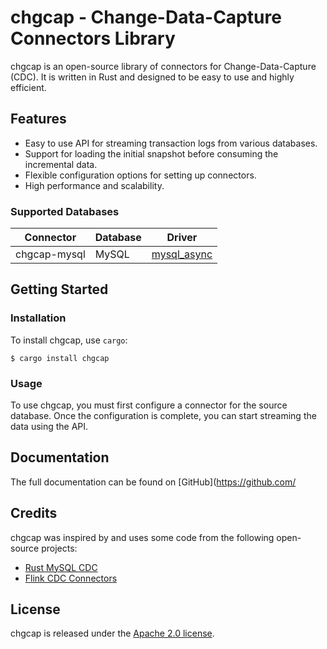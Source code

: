 
# chgcap - Change-Data-Capture Connectors Library

chgcap is an open-source library of connectors for Change-Data-Capture (CDC). It is written in Rust and designed to be easy to use and highly efficient.

## Features

- Easy to use API for streaming transaction logs from various databases.
- Support for loading the initial snapshot before consuming the incremental data.
- Flexible configuration options for setting up connectors.
- High performance and scalability.

### Supported Databases

| Connector | Database | Driver |
| --------- | -------- | ------ |
| chgcap-mysql | MySQL | [mysql_async](https://docs.rs/mysql_async/latest/mysql_async/) |

## Getting Started

### Installation

To install chgcap, use `cargo`:

`$ cargo install chgcap`

### Usage

To use chgcap, you must first configure a connector for the source database. Once the configuration is complete, you can start streaming the data using the API.

## Documentation

The full documentation can be found on [GitHub](https://github.com/

## Credits

chgcap was inspired by and uses some code from the following open-source projects:

- [Rust MySQL CDC](https://github.com/rusuly/mysql_cdc)
- [Flink CDC Connectors](https://github.com/ververica/flink-cdc-connectors)

## License

chgcap is released under the [Apache 2.0 license](LICENSE).
